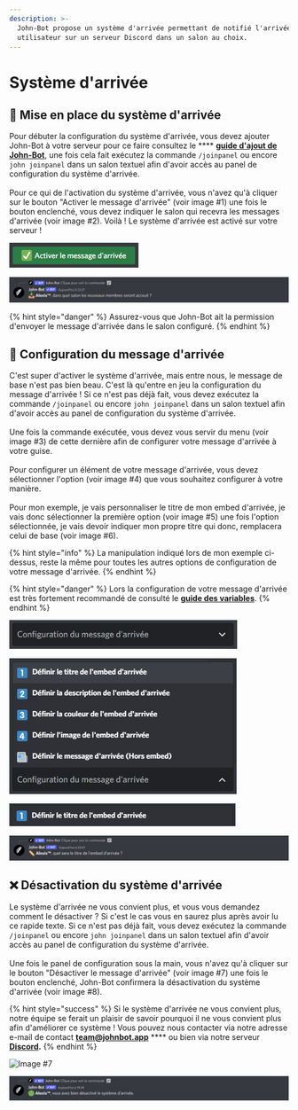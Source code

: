 ```yaml
---
description: >-
  John-Bot propose un système d'arrivée permettant de notifié l'arrivée d'un
  utilisateur sur un serveur Discord dans un salon au choix.
---
```


# Système d'arrivée

## :wave: Mise en place du système d'arrivée

Pour débuter la configuration du système d'arrivée, vous devez ajouter John-Bot à votre serveur pour ce faire consultez le **** [**guide d'ajout de John-Bot**](../#ajouter-john-bot-a-votre-serveur-discord), une fois cela fait exécutez la commande `/joinpanel` <mark style="color:blue;"></mark> ou encore `john joinpanel` dans un salon textuel afin d'avoir accès au panel de configuration du système d'arrivée.\
\
Pour ce qui de l'activation du système d'arrivée, vous n'avez qu'à cliquer sur le bouton "Activer le message d'arrivée" (voir image #1) une fois le bouton enclenché, vous devez indiquer le salon qui recevra les messages d'arrivée (voir image #2). Voilà ! Le système d'arrivée est activé sur votre serveur ! &#x20;

![Image #1](../.gitbook/assets/activerarrive.png)

![Image #2](../.gitbook/assets/salonarrivee.png)

{% hint style="danger" %}
Assurez-vous que John-Bot ait la permission d'envoyer le message d'arrivée dans le salon configuré.
{% endhint %}

## :art: Configuration du message d'arrivée

C'est super d'activer le système d'arrivée, mais entre nous, le message de base n'est pas bien beau. C'est là qu'entre en jeu la configuration du message d'arrivée ! Si ce n'est pas déjà fait, vous devez exécutez la commande `/joinpanel` <mark style="color:blue;"></mark> ou encore `john joinpanel` dans un salon textuel afin d'avoir accès au panel de configuration du système d'arrivée. \
\
Une fois la commande exécutée, vous devez vous servir du menu (voir image #3) de cette dernière afin de configurer votre message d'arrivée à votre guise.\
\
Pour configurer un élément de votre message d'arrivée, vous devez sélectionner l'option (voir image #4) que vous souhaitez configurer à votre manière.\
\
Pour mon exemple, je vais personnaliser le titre de mon embed d'arrivée, je vais donc sélectionner la première option (voir image #5) une fois l'option sélectionnée, je vais devoir indiquer mon propre titre qui donc, remplacera celui de base (voir image #6).&#x20;

{% hint style="info" %}
La manipulation indiqué lors de mon exemple ci-dessus, reste la même pour toutes les autres options de configuration de votre message d'arrivée.
{% endhint %}

{% hint style="danger" %}
Lors la configuration de votre message d'arrivée est très fortement recommandé de consulté le [**guide des variables**](../autres/variables.md).
{% endhint %}

![Image #3](../.gitbook/assets/configarrivee.png)

![Image #4](../.gitbook/assets/menuarrivee.png)

![Image #5](../.gitbook/assets/deftitrearrivee.png)

![Image #6](../.gitbook/assets/titrearrivee.png)

## :x: Désactivation du système d'arrivée

Le système d'arrivée ne vous convient plus, et vous vous demandez comment le désactiver ? Si c'est le cas vous en saurez plus après avoir lu ce rapide texte. Si ce n'est pas déjà fait, vous devez exécutez la commande `/joinpanel` <mark style="color:blue;"></mark> ou encore `john joinpanel` dans un salon textuel afin d'avoir accès au panel de configuration du système d'arrivée. \
\
Une fois le panel de configuration sous la main, vous n'avez qu'à cliquer sur le bouton "Désactiver le message d'arrivée" (voir image #7) une fois le bouton enclenché, John-Bot confirmera la désactivation du système d'arrivée (voir image #8).

{% hint style="success" %}
Si le système d'arrivée ne vous convient plus, notre équipe se ferait un plaisir de savoir pourquoi il ne vous convient plus afin d'améliorer ce système ! Vous pouvez nous contacter via notre adresse e-mail de contact [**team@johnbot.app**](mailto:team@johnbot.app) **** ou bien via notre serveur [**Discord**](https://discord.gg/abePbS7QKY)**.**
{% endhint %}

![Image #7](../.gitbook/assets/désactiverarrivee.png)

![Image #8](../.gitbook/assets/msgdesactarrivee.png)
